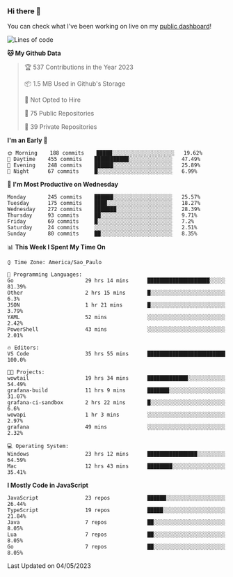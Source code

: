 ### Hi there 👋

<!--
**guicaulada/guicaulada** is a ✨ _special_ ✨ repository because its `README.md` (this file) appears on your GitHub profile.

Here are some ideas to get you started:

- 🔭 I’m currently working on ...
- 🌱 I’m currently learning ...
- 👯 I’m looking to collaborate on ...
- 🤔 I’m looking for help with ...
- 💬 Ask me about ...
- 📫 How to reach me: ...
- 😄 Pronouns: ...
- ⚡ Fun fact: ...
-->

You can check what I've been working on live on my [public dashboard](https://guicaulada.grafana.net/public-dashboards/7b7f644500ec4e6cb5d7a4e7b5ed0dab)!

<!--START_SECTION:waka-->
![Lines of code](https://img.shields.io/badge/From%20Hello%20World%20I%27ve%20Written-11.0%20million%20lines%20of%20code-blue)

**🐱 My Github Data** 

> 🏆 537 Contributions in the Year 2023
 > 
> 📦 1.5 MB Used in Github's Storage 
 > 
> 🚫 Not Opted to Hire
 > 
> 📜 75 Public Repositories 
 > 
> 🔑 39 Private Repositories  
 > 
**I'm an Early 🐤** 

```text
🌞 Morning    188 commits    █████░░░░░░░░░░░░░░░░░░░░   19.62% 
🌆 Daytime    455 commits    ███████████░░░░░░░░░░░░░░   47.49% 
🌃 Evening    248 commits    ██████░░░░░░░░░░░░░░░░░░░   25.89% 
🌙 Night      67 commits     █░░░░░░░░░░░░░░░░░░░░░░░░   6.99%

```
📅 **I'm Most Productive on Wednesday** 

```text
Monday       245 commits    ██████░░░░░░░░░░░░░░░░░░░   25.57% 
Tuesday      175 commits    ████░░░░░░░░░░░░░░░░░░░░░   18.27% 
Wednesday    272 commits    ███████░░░░░░░░░░░░░░░░░░   28.39% 
Thursday     93 commits     ██░░░░░░░░░░░░░░░░░░░░░░░   9.71% 
Friday       69 commits     █░░░░░░░░░░░░░░░░░░░░░░░░   7.2% 
Saturday     24 commits     ░░░░░░░░░░░░░░░░░░░░░░░░░   2.51% 
Sunday       80 commits     ██░░░░░░░░░░░░░░░░░░░░░░░   8.35%

```


📊 **This Week I Spent My Time On** 

```text
⌚︎ Time Zone: America/Sao_Paulo

💬 Programming Languages: 
Go                       29 hrs 14 mins      ████████████████████░░░░░   81.39% 
Other                    2 hrs 15 mins       █░░░░░░░░░░░░░░░░░░░░░░░░   6.3% 
JSON                     1 hr 21 mins        █░░░░░░░░░░░░░░░░░░░░░░░░   3.79% 
YAML                     52 mins             ░░░░░░░░░░░░░░░░░░░░░░░░░   2.42% 
PowerShell               43 mins             ░░░░░░░░░░░░░░░░░░░░░░░░░   2.01%

🔥 Editors: 
VS Code                  35 hrs 55 mins      █████████████████████████   100.0%

🐱‍💻 Projects: 
wowtail                  19 hrs 34 mins      █████████████░░░░░░░░░░░░   54.49% 
grafana-build            11 hrs 9 mins       ███████░░░░░░░░░░░░░░░░░░   31.07% 
grafana-ci-sandbox       2 hrs 22 mins       █░░░░░░░░░░░░░░░░░░░░░░░░   6.6% 
wowapi                   1 hr 3 mins         ░░░░░░░░░░░░░░░░░░░░░░░░░   2.97% 
grafana                  49 mins             ░░░░░░░░░░░░░░░░░░░░░░░░░   2.32%

💻 Operating System: 
Windows                  23 hrs 12 mins      ████████████████░░░░░░░░░   64.59% 
Mac                      12 hrs 43 mins      ████████░░░░░░░░░░░░░░░░░   35.41%

```

**I Mostly Code in JavaScript** 

```text
JavaScript               23 repos            ██████░░░░░░░░░░░░░░░░░░░   26.44% 
TypeScript               19 repos            █████░░░░░░░░░░░░░░░░░░░░   21.84% 
Java                     7 repos             ██░░░░░░░░░░░░░░░░░░░░░░░   8.05% 
Lua                      7 repos             ██░░░░░░░░░░░░░░░░░░░░░░░   8.05% 
Go                       7 repos             ██░░░░░░░░░░░░░░░░░░░░░░░   8.05%

```



 Last Updated on 04/05/2023
<!--END_SECTION:waka-->
